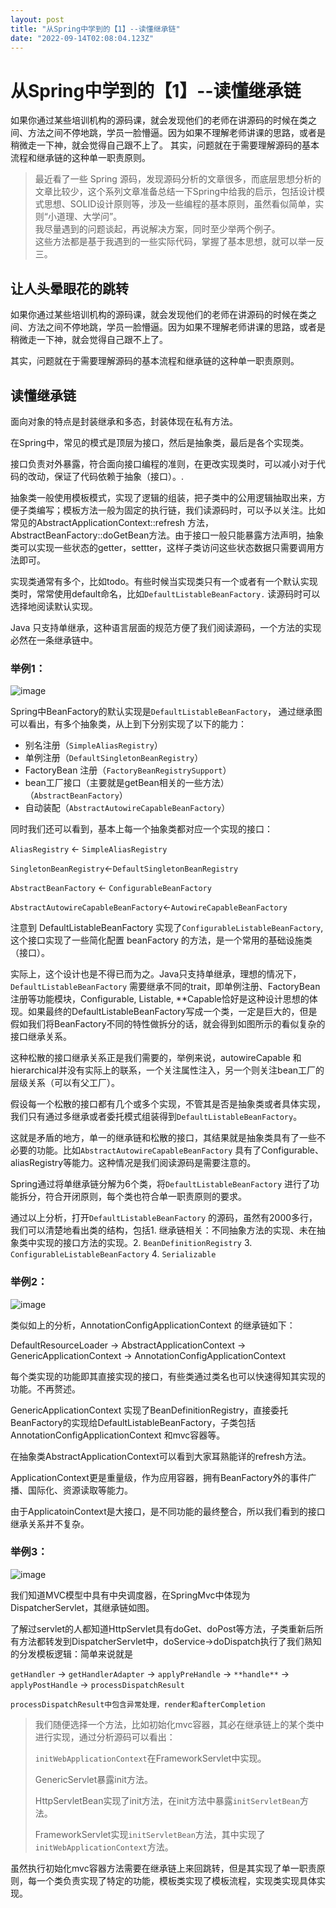 ```yaml
---
layout: post
title: "从Spring中学到的【1】--读懂继承链"
date: "2022-09-14T02:08:04.123Z"
---
```

从Spring中学到的【1】--读懂继承链
=====================

如果你通过某些培训机构的源码课，就会发现他们的老师在讲源码的时候在类之间、方法之间不停地跳，学员一脸懵逼。因为如果不理解老师讲课的思路，或者是稍微走一下神，就会觉得自己跟不上了。 其实，问题就在于需要理解源码的基本流程和继承链的这种单一职责原则。

> 最近看了一些 Spring 源码，发现源码分析的文章很多，而底层思想分析的文章比较少，这个系列文章准备总结一下Spring中给我的启示，包括设计模式思想、SOLID设计原则等，涉及一些编程的基本原则，虽然看似简单，实则“小道理、大学问”。  
> 我尽量遇到的问题谈起，再说解决方案，同时至少举两个例子。  
> 这些方法都是基于我遇到的一些实际代码，掌握了基本思想，就可以举一反三。

让人头晕眼花的跳转
---------

如果你通过某些培训机构的源码课，就会发现他们的老师在讲源码的时候在类之间、方法之间不停地跳，学员一脸懵逼。因为如果不理解老师讲课的思路，或者是稍微走一下神，就会觉得自己跟不上了。

其实，问题就在于需要理解源码的基本流程和继承链的这种单一职责原则。

读懂继承链
-----

面向对象的特点是封装继承和多态，封装体现在私有方法。

在Spring中，常见的模式是顶层为接口，然后是抽象类，最后是各个实现类。

接口负责对外暴露，符合面向接口编程的准则，在更改实现类时，可以减小对于代码的改动，保证了代码依赖于抽象（接口）。.

抽象类一般使用模板模式，实现了逻辑的组装，把子类中的公用逻辑抽取出来，方便子类编写；模板方法一般为固定的执行链，我们读源码时，可以予以关注。比如常见的AbstractApplicationContext::refresh 方法，AbstractBeanFactory::doGetBean方法。由于接口一般只能暴露方法声明，抽象类可以实现一些状态的getter，settter，这样子类访问这些状态数据只需要调用方法即可。

实现类通常有多个，比如todo。有些时候当实现类只有一个或者有一个默认实现类时，常常使用default命名，比如`DefaultListableBeanFactory.` 读源码时可以选择地阅读默认实现。

Java 只支持单继承，这种语言层面的规范方便了我们阅读源码，一个方法的实现必然在一条继承链中。

### 举例1：

![image](https://img2022.cnblogs.com/blog/2815610/202209/2815610-20220913221856363-707760999.png)

Spring中BeanFactory的默认实现是`DefaultListableBeanFactory`， 通过继承图可以看出，有多个抽象类，从上到下分别实现了以下的能力：

*   别名注册（`SimpleAliasRegistry`）
*   单例注册（`DefaultSingletonBeanRegistry`）
*   FactoryBean 注册（`FactoryBeanRegistrySupport`）
*   bean工厂接口（主要就是getBean相关的一些方法）（`AbstractBeanFactory`）
*   自动装配（`AbstractAutowireCapableBeanFactory`）

同时我们还可以看到，基本上每一个抽象类都对应一个实现的接口：

`AliasRegistry` ← `SimpleAliasRegistry`

`SingletonBeanRegistry`←`DefaultSingletonBeanRegistry`

`AbstractBeanFactory` ← `ConfigurableBeanFactory`

`AbstractAutowireCapableBeanFactory`←`AutowireCapableBeanFactory`

注意到 DefaultListableBeanFactory 实现了`ConfigurableListableBeanFactory`,这个接口实现了一些简化配置 beanFactory 的方法，是一个常用的基础设施类（接口）。

实际上，这个设计也是不得已而为之。Java只支持单继承，理想的情况下，`DefaultListableBeanFactory` 需要继承不同的trait，即单例注册、FactoryBean注册等功能模块，Configurable, Listable, \*\*Capable恰好是这种设计思想的体现。如果最终的DefaultListableBeanFactory写成一个类，一定是巨大的，但是假如我们将BeanFactory不同的特性做拆分的话，就会得到如图所示的看似复杂的接口继承关系。

这种松散的接口继承关系正是我们需要的，举例来说，autowireCapable 和 hierarchical并没有实际上的联系，一个关注属性注入，另一个则关注bean工厂的层级关系（可以有父工厂）。

假设每一个松散的接口都有几个或多个实现，不管其是否是抽象类或者具体实现，我们只有通过多继承或者委托模式组装得到`DefaultListableBeanFactory`。

这就是矛盾的地方，单一的继承链和松散的接口，其结果就是抽象类具有了一些不必要的功能。比如`AbstractAutowireCapableBeanFactory` 具有了Configurable、aliasRegistry等能力。这种情况是我们阅读源码是需要注意的。

Spring通过将单继承链分解为6个类，将`DefaultListableBeanFactory` 进行了功能拆分，符合开闭原则，每个类也符合单一职责原则的要求。

通过以上分析，打开`DefaultListableBeanFactory` 的源码，虽然有2000多行，我们可以清楚地看出类的结构，包括1. 继承链相关：不同抽象方法的实现、未在抽象类中实现的接口方法的实现。2. `BeanDefinitionRegistry` 3. `ConfigurableListableBeanFactory` 4. `Serializable`

### 举例2：

![image](https://img2022.cnblogs.com/blog/2815610/202209/2815610-20220913221925664-1375695968.png)

类似如上的分析，AnnotationConfigApplicationContext 的继承链如下：

DefaultResourceLoader → AbstractApplicationContext → GenericApplicationContext → AnnotationConfigApplicationContext

每个类实现的功能即其直接实现的接口，有些类通过类名也可以快速得知其实现的功能。不再赘述。

GenericApplicationContext 实现了BeanDefinitionRegistry，直接委托BeanFactory的实现给DefaultListableBeanFactory，子类包括AnnotationConfigApplicationContext 和mvc容器等。

在抽象类AbstractApplicationContext可以看到大家耳熟能详的refresh方法。

ApplicationContext更是重量级，作为应用容器，拥有BeanFactory外的事件广播、国际化、资源读取等能力。

由于ApplicatoinContext是大接口，是不同功能的最终整合，所以我们看到的接口继承关系并不复杂。

### 举例3：

![image](https://img2022.cnblogs.com/blog/2815610/202209/2815610-20220913221958757-1841717439.png)

我们知道MVC模型中具有中央调度器，在SpringMvc中体现为DispatcherServlet，其继承链如图。

了解过servlet的人都知道HttpServlet具有doGet、doPost等方法，子类重新后所有方法都转发到DispatcherServlet中，doService→doDispatch执行了我们熟知的分发模板逻辑：简单来说就是

`getHandler` → `getHandlerAdapter` → `applyPreHandle` → `**handle**` → `applyPostHandle` → `processDispatchResult`

`processDispatchResult中包含异常处理，render和afterCompletion`

> 我们随便选择一个方法，比如初始化mvc容器，其必在继承链上的某个类中进行实现，通过分析源码可以看出：
> 
> `initWebApplicationContext`在FrameworkServlet中实现。
> 
> GenericServlet暴露init方法。
> 
> HttpServletBean实现了init方法，在init方法中暴露`initServletBean`方法。
> 
> FrameworkServlet实现`initServletBean`方法，其中实现了`initWebApplicationContext`方法。

虽然执行初始化mvc容器方法需要在继承链上来回跳转，但是其实现了单一职责原则，每一个类负责实现了特定的功能，模板类实现了模板流程，实现类实现具体实现。